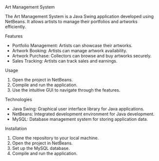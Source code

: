  Art Management System

The Art Management System is a Java Swing application developed using NetBeans. It allows artists to manage their portfolios and artworks efficiently.

Features

- Portfolio Management: Artists can showcase their artworks.
- Artwork Booking: Artists can manage artwork availability.
- Artwork Purchase: Collectors can browse and buy artworks securely.
- Sales Tracking: Artists can track sales and earnings.

 Usage

1. Open the project in NetBeans.
2. Compile and run the application.
3. Use the intuitive GUI to navigate through the features.

 Technologies

- Java Swing: Graphical user interface library for Java applications.
- NetBeans: Integrated development environment for Java development.
- MySQL: Database management system for storing application data.

 Installation

1. Clone the repository to your local machine.
2. Open the project in NetBeans.
3. Set up the MySQL database.
4. Compile and run the application.



